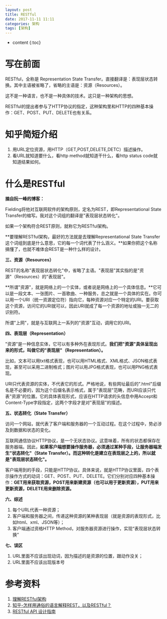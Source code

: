 ```yaml
---
layout: post
title: RESTful
date: 2017-11-11 11:11
categories: 架构
tags: [架构]
---
```


* content
{:toc} 
# 写在前面

RESTful，全称是 Representation State Transfer。直接翻译是：表现层状态转换。其中主语被省略了，省略的主语是：资源（Resources）。

这不是一种语言，也不是一种具体的技术。这只是一种架构的思想。

RESTful的提出者参与了HTTP协议的指定，这种架构里和HTTP的四种基本操作：GET、POST、PUT、DELETE也有关系。

# 知乎简短介绍

1. 用URL定位资源，用HTTP（GET,POST,DELETE,DETC）描述操作。
2. 看URL就知道要什么，看http method就知道干什么，看http status code就知道结果如何。

# 什么是RESTful

**摘自阮一峰的博客：**

Fielding将他对互联网软件的架构原则，定名为REST，即Representational State Transfer的缩写。我对这个词组的翻译是"表现层状态转化"。

如果一个架构符合REST原则，就称它为RESTful架构。

**要理解RESTful架构，最好的方法就是去理解Representational State Transfer这个词组到底是什么意思，它的每一个词代表了什么涵义。**如果你把这个名称搞懂了，也就不难体会REST是一种什么样的设计。

**三、资源（Resources）**

REST的名称"表现层状态转化"中，省略了主语。"表现层"其实指的是"资源"（Resources）的"表现层"。

**所谓"资源"，就是网络上的一个实体，或者说是网络上的一个具体信息。**它可以是一段文本、一张图片、一首歌曲、一种服务，总之就是一个具体的实在。你可以用一个URI（统一资源定位符）指向它，每种资源对应一个特定的URI。要获取这个资源，访问它的URI就可以，因此URI就成了每一个资源的地址或独一无二的识别符。

所谓"上网"，就是与互联网上一系列的"资源"互动，调用它的URI。

**四、表现层（Representation）**

"资源"是一种信息实体，它可以有多种外在表现形式。**我们把"资源"具体呈现出来的形式，叫做它的"表现层"（Representation）。**

比如，文本可以用txt格式表现，也可以用HTML格式、XML格式、JSON格式表现，甚至可以采用二进制格式；图片可以用JPG格式表现，也可以用PNG格式表现。

URI只代表资源的实体，不代表它的形式。严格地说，有些网址最后的".html"后缀名是不必要的，因为这个后缀名表示格式，属于"表现层"范畴，而URI应该只代表"资源"的位置。它的具体表现形式，应该在HTTP请求的头信息中用Accept和Content-Type字段指定，这两个字段才是对"表现层"的描述。

**五、状态转化（State Transfer）**

访问一个网站，就代表了客户端和服务器的一个互动过程。在这个过程中，势必涉及到数据和状态的变化。

互联网通信协议HTTP协议，是一个无状态协议。这意味着，所有的状态都保存在服务器端。因此，**如果客户端想要操作服务器，必须通过某种手段，让服务器端发生"状态转化"（State Transfer）。而这种转化是建立在表现层之上的，所以就是"表现层状态转化"。**

客户端用到的手段，只能是HTTP协议。具体来说，就是HTTP协议里面，四个表示操作方式的动词：GET、POST、PUT、DELETE。它们分别对应四种基本操作：**GET用来获取资源，POST用来新建资源（也可以用于更新资源），PUT用来更新资源，DELETE用来删除资源。**

**六、综述**

1. 每个URL代表一种资源；
2. 客户端和服务器之间，传递这种资源的某种表现层（就是资源的表现形式，比如html、xml、JSON等）；
3. 客户端通过资格HTTP Method，对服务器资源进行操作，实现“表现层状态转换”

**七、误区**

1. URL里面不应该出现动词，因为描述的是资源的位置，跟动作没关；
2. URL里面不应该出现版本号

# 参考资料

1. [理解RESTful架构](http://www.ruanyifeng.com/blog/2011/09/restful.html)
2. [知乎-怎样用通俗的语言解释REST，以及RESTful？](https://www.zhihu.com/question/28557115)
3. [RESTful API 设计指南](http://www.ruanyifeng.com/blog/2014/05/restful_api.html)